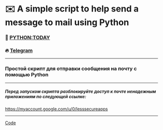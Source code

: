 # ✉️ A simple script to help send a message to mail using Python
### 🎥 [PYTHON:TODAY](https://www.youtube.com/c/PythonToday/videos)
### 🔥 [Telegram](https://t.me/python2day)
---
### Простой скрипт для отправки сообщения на почту с помощью Python
---

##### Перед запуском скрипта разблокируйте доступ к почте ненадежным приложениям по следующей ссылке:

https://myaccount.google.com/u/0/lesssecureapps

---

[Code](https://github.com/pythontoday/python_send_email/blob/master/main.py)